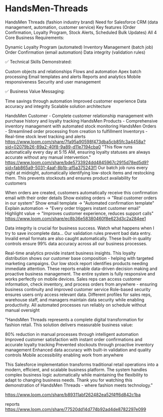 # HandsMen-Threads
HandsMen Threads (fashion industry brand)  Need for Salesforce CRM (data management, automation, customer service)  Key features (Order Confirmation, Loyalty Program, Stock Alerts, Scheduled Bulk Updates)
All 4 Core Business Requirements:

Dynamic Loyalty Program (automated)
Inventory Management (batch job)
Order Confirmation (email automation)
Data integrity (validation rules)

✅ Technical Skills Demonstrated:

Custom objects and relationships
Flows and automation
Apex batch processing
Email templates and alerts
Reports and analytics
Mobile responsiveness
Security and user management

✅ Business Value Messaging:

Time savings through automation
Improved customer experience
Data accuracy and integrity
Scalable solution architecture

HandsMen Customer - Complete customer relationship management with purchase history and loyalty tracking
HandsMen Products - Comprehensive inventory management with automated stock monitoring
HandsMen Orders - Streamlined order processing from creation to fulfillment
Inventorys - Real-time stock level tracking and alerts
https://www.loom.com/share/7fa95a90598f473dba5cb85fc3a4458a?sid=02079b26-89a2-40f8-9a89-d11e7194cba0
"This flow runs automatically every day at 5:15 AM, ensuring loyalty statuses are always accurate without any manual intervention."
https://www.loom.com/share/bde5733924dd4845967c2915d78ed5d9?sid=fab865a9-5031-4aaf-8b1b-af5a375243f1
Our batch job runs every night at midnight, automatically identifying low-stock items and restocking them. This prevents stockouts and ensures product availability for customers

When orders are created, customers automatically receive this confirmation email with their order details
Show existing orders → "Real customer orders in our system"
Show email template → "Automated confirmation template"
Explain automation → "Every order triggers instant customer email"
Highlight value → "Improves customer experience, reduces support calls"
https://www.loom.com/share/ec8b36e58380460f8e623d3c2a284ee1

Data integrity is crucial for business success. Watch what happens when I try to save incomplete data... Our validation rules prevent bad data entry. Invalid email formats are also caught automatically. These built-in quality controls ensure 99% data accuracy across all our business processes.

Real-time analytics provide instant business insights. This loyalty distribution shows our customer base composition - helping with targeted marketing campaigns. Our low stock report identifies products needing immediate attention. These reports enable data-driven decision making and proactive business management.
The entire system is fully responsive and works perfectly on mobile devices. Sales reps can access customer information, check inventory, and process orders from anywhere - ensuring business continuity and improved customer service
Role-based security ensures users only access relevant data. Different profiles for sales reps, warehouse staff, and managers maintain data security while enabling productivity. All automated processes run reliably on schedule without manual oversight

"HandsMen Threads represents a complete digital transformation for fashion retail. This solution delivers measurable business value:

80% reduction in manual processes through intelligent automation
Improved customer satisfaction with instant order confirmations and accurate loyalty tracking
Prevented stockouts through proactive inventory management
Enhanced data accuracy with built-in validation and quality controls
Mobile accessibility enabling work from anywhere

This Salesforce implementation transforms traditional retail operations into a modern, efficient, and scalable business platform. The system handles complex business logic automatically while maintaining the flexibility to adapt to changing business needs.
Thank you for watching this demonstration of HandsMen Threads - where fashion meets technology."

https://www.loom.com/share/b89311abf262482ea52f4ff6d842c1ba

reports 
https://www.loom.com/share/77520dd14d774b92ad4de8782297e099
